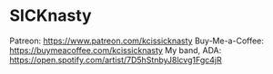 # SICKnasty
 
Patreon: https://www.patreon.com/kcissicknasty
Buy-Me-a-Coffee: https://buymeacoffee.com/kcissicknasty
My band, ADA: https://open.spotify.com/artist/7D5hStnbyJ8lcvg1Fgc4jR